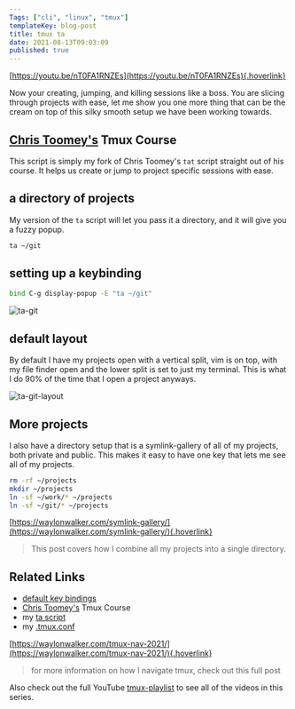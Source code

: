 ```yaml
---
Tags: ["cli", "linux", "tmux"]
templateKey: blog-post
title: tmux ta
date: 2021-08-13T09:03:09
published: true
---
```


[https://youtu.be/nT0FA1RNZEs](https://youtu.be/nT0FA1RNZEs){.hoverlink}

Now your creating, jumping, and killing sessions like a boss. You are slicing
through projects with ease, let me show you one more thing that can be the
cream on top of this silky smooth setup we have been working towards.

## [Chris Toomey's](https://twitter.com/christoomey) Tmux Course

This script is simply my fork of Chris Toomey's `tat` script straight out of
his course. It helps us create or jump to project specific sessions with ease.

## a directory of projects

My version of the `ta` script will let you pass it a directory, and it will
give you a fuzzy popup.

```bash
ta ~/git
```

## setting up a keybinding

```bash
bind C-g display-popup -E "ta ~/git"
```

![ta-git](https://images.waylonwalker.com/ta-git.png)

## default layout

By default I have my projects open with a vertical split, vim is on top, with
my file finder open and the lower split is set to just my terminal. This is
what I do 90% of the time that I open a project anyways.

![ta-git-layout](https://images.waylonwalker.com/ta-git-layout.png)

## More projects

I also have a directory setup that is a symlink-gallery of all of my projects,
both private and public. This makes it easy to have one key that lets me see
all of my projects.

```bash
rm -rf ~/projects
mkdir ~/projects
ln -sf ~/work/* ~/projects
ln -sf ~/git/* ~/projects
```

[https://waylonwalker.com/symlink-gallery/](https://waylonwalker.com/symlink-gallery/){.hoverlink}

> This post covers how I combine all my projects into a single directory.

## Related Links

- [default key bindings](https://gist.github.com/mzmonsour/8791835)
- [Chris Toomey's](https://twitter.com/christoomey) Tmux Course
- my [ta script](https://github.com/WaylonWalker/devtainer/blob/main/bin/.local/bin/ta)
- my [.tmux.conf](https://github.com/WaylonWalker/devtainer/blob/main/tmux/.tmux.conf)

[https://waylonwalker.com/tmux-nav-2021/](https://waylonwalker.com/tmux-nav-2021/){.hoverlink}

> for more information on how I navigate tmux, check out this full post

Also check out the full YouTube
[tmux-playlist](https://www.youtube.com/playlist?list=PLTRNG6WIHETB4reAxbWza3CZeP9KL6Bkr)
to see all of the videos in this series.
